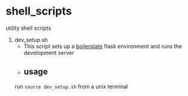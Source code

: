 # shell_scripts

utility shell scripts

1. dev_setup.sh
    * This script sets up a [boilerplate](https://github.com/Avarsa/dev_boilerplate) flask environment and runs the development server
    * ## usage
    run `source dev_setup.sh` from a unix terminal
    
